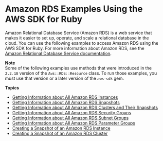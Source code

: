# Amazon RDS Examples Using the AWS SDK for Ruby<a name="rds-examples"></a>

Amazon Relational Database Service \(Amazon RDS\) is a web service that makes it easier to set up, operate, and scale a relational database in the cloud\. You can use the following examples to access Amazon RDS using the AWS SDK for Ruby\. For more information about Amazon RDS, see the [Amazon Relational Database Service documentation](https://aws.amazon.com/documentation/rds/)\.

**Note**  
Some of the following examples use methods that were introduced in the `2.2.18` version of the `Aws::RDS::Resource` class\. To run those examples, you must use that version or a later version of the `aws-sdk` gem\.

**Topics**
+ [Getting Information about All Amazon RDS Instances](rds-example-get-instances.md)
+ [Getting Information about All Amazon RDS Snapshots](rds-example-get-snapshots.md)
+ [Getting Information about All Amazon RDS Clusters and Their Snapshots](rds-example-get-cluster-snapshots.md)
+ [Getting Information about All Amazon RDS Security Groups](rds-example-get-security_groups.md)
+ [Getting Information about All Amazon RDS Subnet Groups](rds-example-get-subnet-groups.md)
+ [Getting Information about All Amazon RDS Parameter Groups](rds-example-get-parameter_groups.md)
+ [Creating a Snapshot of an Amazon RDS Instance](rds-example-create-snapshot.md)
+ [Creating a Snapshot of an Amazon RDS Cluster](rds-example-create-cluster-snapshot.md)